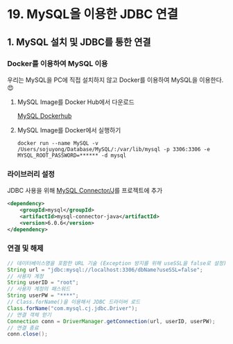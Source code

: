 # 19. MySQL을 이용한 JDBC 연결
## 1. MySQL 설치 및 JDBC를 통한 연결
### Docker를 이용하여 MySQL 이용
우리는 MySQL을 PC에 직접 설치하지 않고 Docker를 이용하여 MySQL을 이용한다. :heart_eyes:

1. MySQL Image를 Docker Hub에서 다운로드

    [MySQL Dockerhub](https://hub.docker.com/_/mysql)

2. MySQL Image를 Docker에서 실행하기
    ```docker
    docker run --name MySQL -v /Users/sojuyong/Database/MySQL/:/var/lib/mysql -p 3306:3306 -e MYSQL_ROOT_PASSWORD=****** -d mysql
    ```
### 라이브러리 설정
JDBC 사용을 위해 [MySQL Connector/J](https://mvnrepository.com/artifact/mysql/mysql-connector-java/6.0.6)를 프로젝트에 추가
```xml
<dependency>
    <groupId>mysql</groupId>
    <artifactId>mysql-connector-java</artifactId>
    <version>6.0.6</version>
</dependency>
```

### 연결 및 해제
```Java
// 데이터베이스명을 포함한 URL 기술 (Exception 방지를 위해 useSSL을 false로 설정)
String url = "jdbc:mysql://localhost:3306/dbName?useSSL=false";
// 사용자 계정
String userID = "root"; 
// 사용자 계정의 패스워드
String userPW = "****";
// Class.forName()을 이용해서 JDBC 드라이버 로드
Class.forName("com.mysql.cj.jdbc.Driver");
// 연결 객체 얻기
Connection conn = DriverManager.getConnection(url, userID, userPW);
// 연결 종료
conn.close();
```
